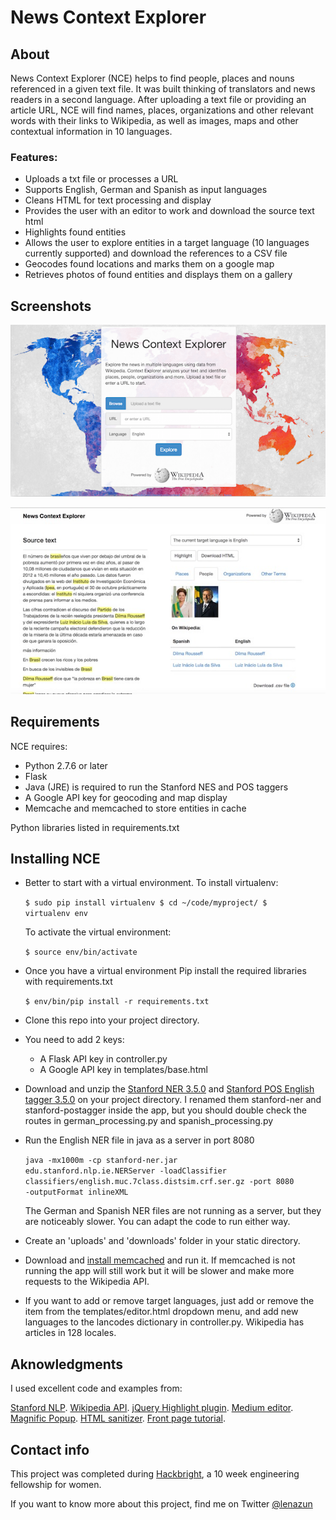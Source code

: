 News Context Explorer
====================


About
---------------------

News Context Explorer (NCE) helps to find people, places and nouns referenced in a given text file.  It was built thinking of translators and news readers in a second language. After uploading a text file or providing an article URL, NCE will find names, places, organizations and other relevant words with their links to Wikipedia, as well as images, maps and other contextual information in 10 languages.

### Features:

+ Uploads a txt file or processes a URL
+ Supports English, German and Spanish as input languages
+ Cleans HTML for text processing and display
+ Provides the user with an editor to work and download the source text html
+ Highlights found entities
+ Allows the user to explore entities in a target language (10 languages currently supported) and download the references to a CSV file
+ Geocodes found locations and marks them on a google map
+ Retrieves photos of found entities and displays them on a gallery

Screenshots
---------------------

![Front page](/static/img/cover_ss.jpg "Front page")

![Text processing](/static/img/inside_ss.jpg "Text processing")


Requirements
---------------------

NCE requires:

+ Python 2.7.6 or later
+ Flask
+ Java (JRE) is required to run the Stanford NES and POS taggers
+ A Google API key for geocoding and map display
+ Memcache and memcached to store entities in cache

Python libraries listed in requirements.txt


Installing NCE
---------------------

+ Better to start with a virtual environment.  To install virtualenv:

	<code>$ sudo pip install virtualenv
	$ cd ~/code/myproject/
	$ virtualenv env</code>

	To activate the virtual environment:

	<code>$ source env/bin/activate</code>


+ Once you have a virtual environment Pip install the required libraries with requirements.txt

	<code>$ env/bin/pip install -r requirements.txt</code>

+ Clone this repo into your project directory.

+ You need to add 2 keys:  
	- A Flask API key in controller.py
	- A Google API key in templates/base.html

+ Download and unzip the [Stanford NER 3.5.0](http://nlp.stanford.edu/software/CRF-NER.shtml#Download) and [Stanford POS English tagger 3.5.0](http://nlp.stanford.edu/software/tagger.shtml#Download) on your project directory. I renamed them stanford-ner and stanford-postagger inside the app, but you should double check the routes in german_processing.py and spanish_processing.py

+ Run the English NER file in java as a server in port 8080

	<code>java -mx1000m -cp stanford-ner.jar edu.stanford.nlp.ie.NERServer -loadClassifier classifiers/english.muc.7class.distsim.crf.ser.gz -port 8080 -outputFormat inlineXML</code>

	The German and Spanish NER files are not running as a server, but they are noticeably slower.  You can adapt the code to run either way.

+ Create an 'uploads' and 'downloads' folder in your static directory.

+ Download and [install memcached](http://memcached.org/downloads) and run it.  If memcached is not running the app will still work but it will be slower and make more requests to the Wikipedia API.

+ If you want to add or remove target languages, just add or remove the item from the templates/editor.html dropdown menu, and add new languages to the lancodes dictionary in controller.py.  Wikipedia has articles in 128 locales. 


Aknowledgments
---------------------

I used excellent code and examples from:

[Stanford NLP](http://nlp.stanford.edu).
[Wikipedia API](http://www.mediawiki.org/wiki/API:Main_page).
[jQuery Highlight plugin](http://bartaz.github.io/sandbox.js/jquery.highlight.html).
[Medium editor](https://github.com/daviferreira/medium-editor).
[Magnific Popup](http://dimsemenov.com/plugins/magnific-popup/).
[HTML sanitizer](http://chase-seibert.github.io/blog/2011/01/28/sanitize-html-with-beautiful-soup.html).
[Front page tutorial](http://www.williamghelfi.com/blog/2013/08/04/bootstrap-in-practice-a-landing-page/).


Contact info
---------------------

This project was completed during [Hackbright](http://www.hackbrightacademy.com/courses/fellowship), a 10 week engineering fellowship for women.

If you want to know more about this project, find me on Twitter [@lenazun](https://twitter.com/lenazun)
